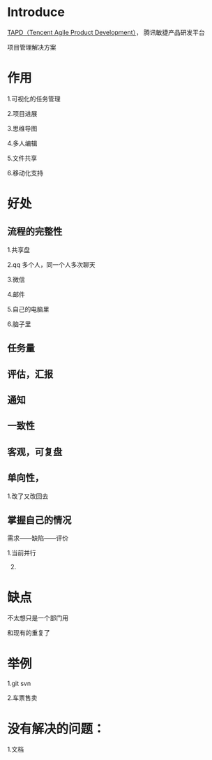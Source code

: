 # Introduce

[TAPD（Tencent Agile Product Development）](https://www.tapd.cn)，
腾讯敏捷产品研发平台

项目管理解决方案

# 作用

1.可视化的任务管理

2.项目进展

3.思维导图

4.多人编辑

5.文件共享

6.移动化支持


# 好处


## 流程的完整性

1.共享盘

2.qq 多个人，同一个人多次聊天

3.微信

4.邮件

5.自己的电脑里

6.脑子里


## 任务量

## 评估，汇报

## 通知

## 一致性

## 客观，可复盘

## 单向性，
1.改了又改回去

## 掌握自己的情况


需求——缺陷——评价

1.当前并行

2.




# 缺点

不太想只是一个部门用

和现有的重复了

# 举例

1.git svn

2.车票售卖



# 没有解决的问题：

1.文档


